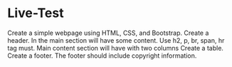 # Live-Test
Create a simple webpage using HTML, CSS, and Bootstrap.   Create a header. In the main section will have some content. Use h2, p, br, span, hr tag must. Main content section will have with two columns Create a table. Create a footer. The footer should include copyright information.
